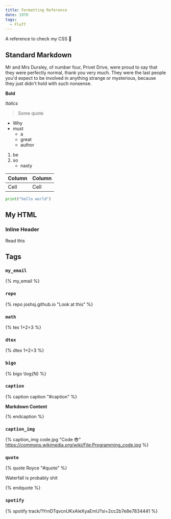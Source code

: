 ```yaml
---
title: Formatting Reference
date: 1970
tags:
  - Fluff
---
```


A reference to check my CSS 😬

<!-- more -->

## Standard Markdown

Mr and Mrs Dursley, of number four, Privet Drive, were proud to say that they
were perfectly normal, thank you very much. They were the last people you'd
expect to be involved in anything strange or mysterious, because they just
didn't hold with such nonsense.

**Bold**

_Italics_

> Some quote

- Why
- must
  - a
  - great
  - author

1. be
2. so
   - nasty

| Column | Column |
| ------ | ------ |
| Cell   | Cell   |

```python
print("hello world")
```

## My HTML

### Inline Header

<span role="heading" aria-level="3">Read</span> this

## Tags

### `my_email`

{% my_email %}

### `repo`

{% repo joshsj.github.io "Look at this" %}

### `math`

{% tex 1+2=3 %}

### `dtex`

{% dtex 1+2=3 %}

### `bigo`

{% bigo \log{N} %}

### `caption`

{% caption caption "#caption" %}

**Markdown Content**

{% endcaption %}

### `caption_img`

{%
  caption_img
  code.jpg
  "Code 😎"
  https://commons.wikimedia.org/wiki/File:Programming_code.jpg
%}

### `quote`

{% quote Royce "#quote" %}

Waterfall is probably shit

{% endquote %}

### `spotify`

{% spotify track/1YrnDTqvcnUKxAIeXyaEmU?si=2cc2b7e8e7834441 %}
